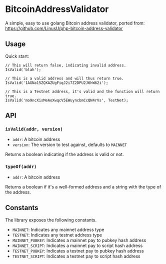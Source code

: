 # BitcoinAddressValidator

A simple, easy to use golang Bitcoin address validator, ported from:
https://github.com/LinusU/php-bitcoin-address-validator


## Usage

Quick start:

```golang
// This will return false, indicating invalid address.
IsValid('blah');

// This is a valid address and will thus return true.
IsValid('1AGNa15ZQXAZUgFiqJ2i7Z2DPU2J6hW62i');

// This is a Testnet address, it's valid and the function will return true.
IsValid('mo9ncXisMeAoXwqcV5EWuyncbmCcQN4rVs', TestNet);
```

## API

### `isValid(addr, version)`

- `addr`: A bitcoin address
- `version`: The version to test against, defaults to `MAINNET`

Returns a boolean indicating if the address is valid or not.

### `typeOf(addr)`

- `addr`: A bitcoin address

Returns a boolean if it's a well-formed address and a string with the type of the address.

## Constants

The library exposes the following constants.

- `MAINNET`: Indicates any mainnet address type
- `TESTNET`: Indicates any testnet address type
- `MAINNET_PUBKEY`: Indicates a mainnet pay to pubkey hash address
- `MAINNET_SCRIPT`: Indicates a mainnet pay to script hash address
- `TESTNET_PUBKEY`: Indicates a testnet pay to pubkey hash address
- `TESTNET_SCRIPT`: Indicates a testnet pay to script hash address
